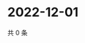# 2022-12-01

共 0 条

<!-- BEGIN WEIBO -->
<!-- 最后更新时间 Thu Dec 01 2022 05:01:10 GMT+0800 (China Standard Time) -->

<!-- END WEIBO -->
